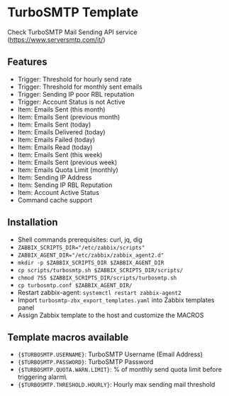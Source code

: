 # TurboSMTP Template
Check TurboSMTP Mail Sending API service (https://www.serversmtp.com/it/)

## Features
- Trigger: Threshold for hourly send rate
- Trigger: Threshold for monthly sent emails
- Trigger: Sending IP poor RBL reputation
- Trigger: Account Status is not Active
- Item: Emails Sent (this month)
- Item: Emails Sent (previous month)
- Item: Emails Sent (today)
- Item: Emails Delivered (today)
- Item: Emails Failed (today)
- Item: Emails Read (today)
- Item: Emails Sent (this week)
- Item: Emails Sent (previous week)
- Item: Emails Quota Limit (monthly)
- Item: Sending IP Address
- Item: Sending IP RBL Reputation
- Item: Account Active Status
- Command cache support

## Installation
- Shell commands prerequisites: curl, jq, dig
- `ZABBIX_SCRIPTS_DIR="/etc/zabbix/scripts"`
- `ZABBIX_AGENT_DIR="/etc/zabbix/zabbix_agent2.d"`
- `mkdir -p $ZABBIX_SCRIPTS_DIR $ZABBIX_AGENT_DIR`
- `cp scripts/turbosmtp.sh $ZABBIX_SCRIPTS_DIR/scripts/`
- `chmod 755 $ZABBIX_SCRIPTS_DIR/scripts/turbosmtp.sh`
- `cp turbosmtp.conf $ZABBIX_AGENT_DIR/`
- Restart zabbix-agent: `systemctl restart zabbix-agent2`
- Import `turbosmtp-zbx_export_templates.yaml` into Zabbix templates panel
- Assign Zabbix template to the host and customize the MACROS

## Template macros available
- `{$TURBOSMTP.USERNAME}`: TurboSMTP Username (Email Address)
- `{$TURBOSMTP.PASSWORD}`: TurboSMTP Password
- `{$TURBOSMTP.QUOTA.WARN.LIMIT}`: % of monthly send quota limit before triggering alarm\
- `{$TURBOSMTP.THRESHOLD.HOURLY}`: Hourly max sending mail threshold
